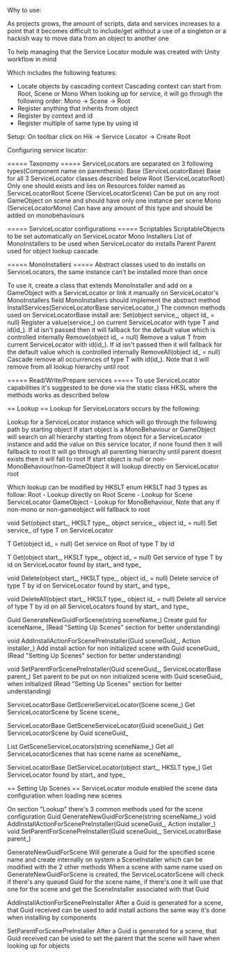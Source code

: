 Why to use:

As projects grows, the amount of scripts, data and services increases to a point that it becomes difficult to include/get without a use of a singleton or a hackish way to move data from an object to another one

To help managing that the Service Locator module was created with Unity workflow in mind

Which includes the following features:
- Locate objects by cascading context
	Cascading context can start from Root, Scene or Mono
	When looking up for service, it will go through the following order: Mono -> Scene -> Root
- Register anything that inherits from object
- Register by context and id
- Register multiple of same type by using id

Setup:
On toolbar click on Hik -> Service Locator -> Create Root

Configuring service locator:

===== Taxonomy =====
ServiceLocators are separated on 3 following types(Component name on parenthesis):
Base (ServiceLocatorBase)
	Base for all 3 ServiceLocator classes described below
Root (ServiceLocatorRoot)
	Only one should exists and lies on Resources folder named as ServiceLocatorRoot
Scene (ServiceLocatorScene)
	Can be put on any root GameObject on scene and should have only one instance per scene
Mono (ServiceLocatorMono)
	Can have any amount of this type and should be added on monobehaviours

===== ServiceLocator configurations =====
Scriptables
	ScriptableObjects to be set automatically on ServiceLocator
Mono Installers
	List of MonoInstallers to be used when ServiceLocator do installs
Parent
	Parent used for object lookup cascade

===== MonoInstallers =====
Abstract classes used to do installs on ServiceLocators, the same instance can't be installed more than once

To use it, create a class that extends MonoInstaller and add on a GameObject with a ServiceLocator or link it manually on ServiceLocator's MonoInstallers field
MonoInstallers should implement the abstract method InstallServices(ServiceLocatorBase serviceLocator_)
The common methods used on ServiceLocatorBase install are:
 Set<T>(object service_, object id_ = null)
	Register a value(service_) on current ServiceLocator with type T and id(id_). If id isn't passed then it will fallback for the default value which is controlled internally
 Remove<T>(object id_ = null)
	Remove a value T from current ServiceLocator with id(id_). If id isn't passed then it will fallback for the default value which is controlled internally
 RemoveAll<T>(object id_ = null)
	Cascade remove all occurrences of type T with id(id_). Note that it will remove from all lookup hierarchy until root

===== Read/Write/Prepare services =====
To use ServiceLocator capabilities it's suggested to be done via the static class HKSL where the methods works as described below

== Lookup ==
Lookup for ServiceLocators occurs by the following:

Lookup for a ServiceLocator instance which will go through the following path by starting object
	If start object is a MonoBehaviour or GameObject will search on all hierarchy starting from object for a ServiceLocator instance and add the value on this service locator, if none found then it will fallback to root
		It will go through all parenting hierarchy until parent doesnt exists then it will fall to root
	If start object is null or non-MonoBehaviour/non-GameObject it will lookup directly on ServiceLocator root

Which lookup can be modified by HKSLT enum
	HKSLT had 3 types as follow:
		Root - Lookup directly on Root
        Scene - Lookup for Scene ServiceLocator
        GameObject - Lookup for MonoBehaviour, 
	Note that any if non-mono or non-gameobject will fallback to root

void Set<T>(object start_, HKSLT type_, object service_, object id_ = null)
	Set service_ of type T on ServiceLocator

T Get<T>(object id_ = null)
	Get service on Root of type T by id

T Get<T>(object start_, HKSLT type_, object id_ = null)
	Get service of type T by id on ServiceLocator found by start_ and type_

void Delete<T>(object start_, HKSLT type_, object id_ = null)
	Delete service of type T by id on ServiceLocator found by start_ and type_

void DeleteAll<T>(object start_, HKSLT type_, object id_ = null)
	Delete all service of type T by id on all ServiceLocators found by start_ and type_

Guid GenerateNewGuidForScene(string sceneName_)
	Create guid for sceneName_ (Read "Setting Up Scenes" section for better understanding)

void AddInstallActionForScenePreInstaller(Guid sceneGuid_, Action<ServiceLocatorBase> installer_)
	Add install action for non initialized scene with Guid sceneGuid_ (Read "Setting Up Scenes" section for better understanding)

void SetParentForScenePreInstaller(Guid sceneGuid_, ServiceLocatorBase parent_)
	Set parent to be put on non initialized scene with Guid sceneGuid_ when initialized (Read "Setting Up Scenes" section for better understanding)

ServiceLocatorBase GetSceneServiceLocator(Scene scene_)
	Get ServiceLocatorScene by Scene scene_

ServiceLocatorBase GetSceneServiceLocator(Guid sceneGuid_)
	Get ServiceLocatorScene by Guid sceneGuid_

List<ServiceLocatorScene> GetSceneServiceLocators(string sceneName_)
	Get all ServiceLocatorScenes that has scene name as sceneName_

ServiceLocatorBase GetServiceLocator(object start_, HKSLT type_)
	Get ServiceLocator found by start_ and type_


== Setting Up Scenes ==
ServiceLocator module enabled the scene data configuration when loading new scenes

On section "Lookup" there's 3 common methods used for the scene configuration
Guid GenerateNewGuidForScene(string sceneName_)
void AddInstallActionForScenePreInstaller(Guid sceneGuid_, Action<ServiceLocatorBase> installer_)
void SetParentForScenePreInstaller(Guid sceneGuid_, ServiceLocatorBase parent_)

GenerateNewGuidForScene
	Will generate a Guid for the specified scene name and create internally on system a SceneInstaller which can be modified with the 2 other methods
	When a scene with same name used on GenerateNewGuidForScene is created, the ServiceLocatorScene will check if there's any queued Guid for the scene name, if there's one it will use that one for the scene and get the SceneInstaller associated with that Guid

AddInstallActionForScenePreInstaller
	After a Guid is generated for a scene, that Guid received can be used to add install actions the same way it's done when installing by components

SetParentForScenePreInstaller
	After a Guid is generated for a scene, that Guid received can be used to set the parent that the scene will have when looking up for objects